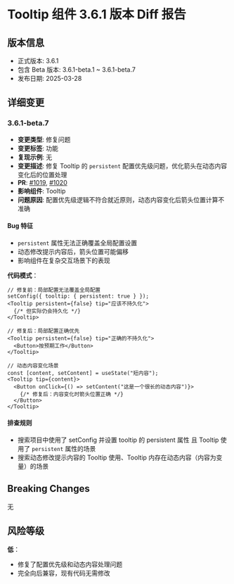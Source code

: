 # Tooltip 组件 3.6.1 版本 Diff 报告

## 版本信息
- 正式版本: 3.6.1
- 包含 Beta 版本: 3.6.1-beta.1 ~ 3.6.1-beta.7
- 发布日期: 2025-03-28

## 详细变更

### 3.6.1-beta.7
- **变更类型**: 修复问题
- **变更标签**: 功能
- **复现示例**: 无
- **变更描述**: 修复 Tooltip 的 `persistent` 配置优先级问题，优化箭头在动态内容变化后的位置处理
- **PR**: [#1019](https://github.com/sheinsight/shineout-next/pull/1019), [#1020](https://github.com/sheinsight/shineout-next/pull/1020)
- **影响组件**: Tooltip
- **问题原因**: 配置优先级逻辑不符合就近原则，动态内容变化后箭头位置计算不准确

#### Bug 特征
- `persistent` 属性无法正确覆盖全局配置设置
- 动态修改提示内容后，箭头位置可能偏移
- 影响组件在复杂交互场景下的表现

**代码模式**：
```tsx
// 修复前：局部配置无法覆盖全局配置
setConfig({ tooltip: { persistent: true } });
<Tooltip persistent={false} tip="应该不持久化">
  {/* 但实际仍会持久化 */}
</Tooltip>

// 修复后：局部配置正确优先
<Tooltip persistent={false} tip="正确的不持久化">
  <Button>按预期工作</Button>
</Tooltip>

// 动态内容变化场景
const [content, setContent] = useState("短内容");
<Tooltip tip={content}>
  <Button onClick={() => setContent("这是一个很长的动态内容")}>
    {/* 修复后：内容变化时箭头位置正确 */}
  </Button>
</Tooltip>
```

#### 排查规则
- 搜索项目中使用了 setConfig 并设置 tooltip 的 persistent 属性 且 Tooltip 使用了 `persistent` 属性的场景
- 搜索动态修改提示内容的 Tooltip 使用、Tooltip 内存在动态内容（内容为变量）的场景

## Breaking Changes

无

## 风险等级

**低**：
- 修复了配置优先级和动态内容处理问题
- 完全向后兼容，现有代码无需修改